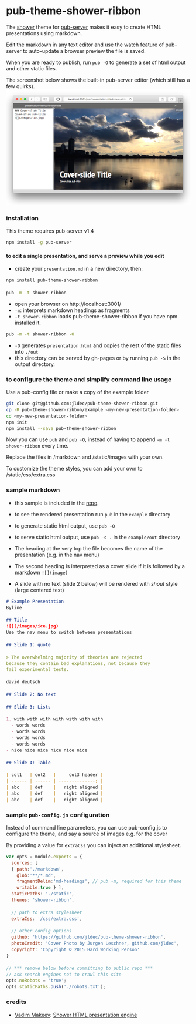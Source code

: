 # pub-theme-shower-ribbon
The [shower](https://github.com/shower/shower) theme for
[pub-server](https://github.com/jldec/pub-server) makes it easy to create
HTML presentations using markdown.

Edit the markdown in any text editor and use the watch feature of pub-server to auto-update a browser preview the file is saved.

When you are ready to publish, run `pub -O` to generate a set of html output and other static files.

The screenshot below shows the built-in pub-server editor (which still has a few quirks).
![](images/shower-screen.png)

### installation
This theme requires pub-server v1.4

```sh
npm install -g pub-server
```


#### to edit a single presentation, and serve a preview while you edit

- create your `presentation.md` in a new directory, then:

```sh
npm install pub-theme-shower-ribbon

pub -m -t shower-ribbon
```

- open your browser on http://localhost:3001/
- `-m`: interprets markdown headings as fragments
- `-t shower-ribbon` loads pub-theme-shower-ribbon if you have npm installed it.

```sh
pub -m -t shower-ribbon -O
```

- `-O` generates `presentation.html` and copies the rest of the static files into `./out`
- this directory can be served by gh-pages or by running `pub -S` in the output directory.



### to configure the theme and simplify command line usage

Use a pub-config file or make a copy of the example folder

```sh
git clone git@github.com:jldec/pub-theme-shower-ribbon.git
cp -R pub-theme-shower-ribbon/example <my-new-presentation-folder>
cd <my-new-presentation-folder>
npm init
npm install --save pub-theme-shower-ribbon
```

Now you can use `pub` and `pub -O`, instead of having to append `-m -t shower-ribbon` every time.

Replace the files in /markdown and /static/images with your own.

To customize the theme styles, you can add your own to /static/css/extra.css


### sample markdown
- this sample is included in the [repo](example).
- to see the rendered presentation run `pub` in the `example` directory
- to generate static html output, use `pub -O`
- to serve static html output, use `pub -s .` in the `example/out` directory


- The heading at the very top the file becomes the name of the presentation (e.g. in the nav menu)
- The second heading is interpreted as a cover slide if it is followed by a markdown `![](image)`
- A slide with no text (slide 2 below) will be rendered with *shout* style (large centered text)


```markdown
# Example Presentation
Byline

## Title
![](/images/ice.jpg)
Use the nav menu to switch between presentations

## Slide 1: quote

> The overwhelming majority of theories are rejected
because they contain bad explanations, not because they
fail experimental tests.

david deutsch

## Slide 2: No text

## Slide 3: Lists

1. with with with with with with with
  - words words
  - words words
  - words words
  - words words
- nice nice nice nice nice nice

## Slide 4: Table

| col1   | col2   |     col3 header |
| ------ | ------ | --------------: |
| abc    | def    |   right aligned |
| abc    | def    |   right aligned |
| abc    | def    |   right aligned |
```


### sample `pub-config.js` configuration

Instead of command line parameters, you can use pub-config.js to configure
the theme, and say a source of images e.g. for the cover

By providing a value for `extraCss` you can inject an additional stylesheet.

```js
var opts = module.exports = {
  sources: [
  { path:'./markdown',
    glob:'**/*.md',
    fragmentDelim:'md-headings', // pub -m, required for this theme
    writable:true } ],
  staticPaths: './static',
  themes: 'shower-ribbon',

  // path to extra stylesheet
  extraCss: '/css/extra.css',

  // other config options
  github: 'https://github.com/jldec/pub-theme-shower-ribbon',
  photoCredit: 'Cover Photo by Jurgen Leschner, github.com/jldec',
  copyright: 'Copyright © 2015 Hard Working Person'
}

// *** remove below before committing to public repo ***
// ask search engines not to crawl this site
opts.noRobots = 'true';
opts.staticPaths.push('./robots.txt');
```


### credits
- [Vadim Makeev](https://github.com/pepelsbey):
  [Shower HTML presentation engine ](https://github.com/shower/shower)
